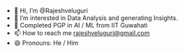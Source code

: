 - 👋 Hi, I’m @Rajeshveluguri
- 👀 I’m interested in Data Analysis and generating Insights.
- 🌱 Completed PGP in AI / ML from IIT Guwahati
- 📫 How to reach me rajeshveluguri@gmail.com
- 😄 Pronouns: He / Him
  
<!---
Rajeshveluguri/Rajeshveluguri is a ✨ special ✨ repository because its `README.md` (this file) appears on your GitHub profile.
You can click the Preview link to take a look at your changes.
--->
